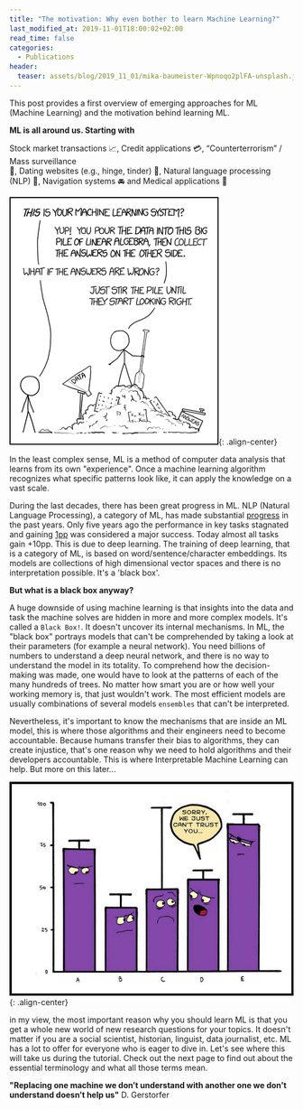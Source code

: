 ```yaml
---
title: "The motivation: Why even bother to learn Machine Learning?"
last_modified_at: 2019-11-01T18:00:02+02:00
read_time: false
categories:
  - Publications
header:
  teaser: assets/blog/2019_11_01/mika-baumeister-Wpnoqo2plFA-unsplash.jpg
---
```



This post provides a first overview of emerging approaches for ML (Machine Learning) and the motivation behind learning ML.


**ML is all around us. Starting with**

Stock market transactions :chart_with_upwards_trend:, Credit applications :credit_card:, “Counterterrorism” / Mass surveillance  
:mag_right:, Dating websites (e.g., hinge, tinder) :couple_with_heart:, Natural language processing (NLP) :speech_balloon:, Navigation systems :oncoming_automobile: and Medical applications :pill: 

![Machine Learning](https://github.com/nashtash/learn_ml/blob/master/assets/blog/2019_11_01/5Q5OC.png){: .align-center}

In the least complex sense, ML is a method of computer data analysis that learns from its own "experience". Once a machine learning algorithm recognizes what specific patterns look like, it can apply the knowledge on a vast scale.

During the last decades, there has been great progress in ML. NLP (Natural Language Processing), a category of ML, has made substantial [progress](https://ruder.io/tracking-progress-nlp/) in the past years.
Only five years ago the performance in key tasks stagnated and gaining [1pp](https://en.wikipedia.org/wiki/PP_(complexity)) was considered a major success. Today almost all tasks gain +10pp. This is due to deep learning. The training of deep learning, that is a category of ML, is based on word/sentence/character embeddings. Its models are collections of high dimensional vector spaces and there is no interpretation possible. It's a 'black box'.

**But what is a black box anyway?** 

A huge downside of using machine learning is that insights into the data and task the machine solves are hidden in more and more complex models. It's called a `Black Box!`. It doesn't uncover its internal mechanisms. In ML, the "black box" portrays models that can't be comprehended by taking a look at their parameters (for example a neural network). You need billions of numbers to understand a deep neural network, and there is no way to understand the model in its totality.
To comprehend how the decision-making was made, one would have to look at the patterns of each of the many hundreds of trees. No matter how smart you are or how well your working memory is, that just wouldn't work. The most efficient models are usually combinations of several models `ensembles` that can't be interpreted.

Nevertheless, it's important to know the mechanisms that are inside an ML model, this is where those algorithms and their engineers need to become accountable. Because humans transfer their bias to algorithms, they can create injustice, that's one reason why we need to hold algorithms and their developers accountable. This is where Interpretable Machine Learning can help. But more on this later...

![The Black Box](https://github.com/nashtash/learn_ml/blob/master/assets/blog/2019_11_01/P1WaO.png){: .align-center}

in my view, the most important reason why you should learn ML is that you get a whole new world of new research questions for your topics. It doesn't matter if you are a social scientist, historian, linguist, data journalist, etc. ML has a lot to offer for everyone who is eager to dive in. Let's see where this will take us during the tutorial.
Check out the next page to find out about the essential terminology and what all those terms mean.

**"Replacing one machine we don’t understand with another one we don’t understand doesn’t help us"**
D. Gerstorfer
